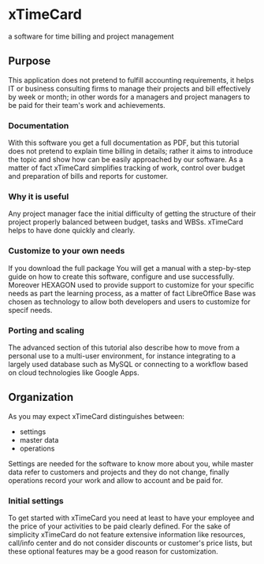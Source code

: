 
# xTimeCard
a software for time billing and project management


## Purpose
This application does not pretend to fulfill accounting requirements, it helps IT or business consulting firms to manage their projects and bill effectively by week or month; in other words for a managers and project managers to be paid for their team's work and achievements.

### Documentation
With this software you get a full documentation as PDF, but this tutorial does not pretend to explain time billing in details; rather it aims to introduce the topic and show how can be easily approached by our software.  As a matter of fact xTimeCard simplifies tracking of work, control over budget and preparation of bills and reports for customer. 

### Why it is useful
Any project manager face the initial difficulty of getting the structure of their project properly balanced between budget, tasks and WBSs. xTimeCard helps to have done quickly and clearly.

### Customize to your own needs
If you download the full package You will get a manual with a step-by-step guide on how to create this software, configure and use successfully. Moreover HEXAGON used to provide support to customize for your specific needs as part the learning process, as a matter of fact LibreOffice Base was chosen as technology to allow both developers and users to customize for specif needs. 

### Porting and scaling
The advanced section of this tutorial also describe how to move from a personal use to a multi-user environment, for instance integrating to a largely used database such as MySQL or connecting to a workflow based on cloud technologies like Google Apps.

## Organization
As you may expect xTimeCard distinguishes between:
 - settings
 - master data
- operations

Settings are needed for the software to know more about you, while master data refer to customers and projects and they do not change, finally operations record your work and allow to account and be paid for.


### Initial settings
To get started with xTimeCard you need at least to have your employee and the price of your activities to be paid clearly defined. For the sake of simplicity xTimeCard do not feature extensive information like resources, call/info center and do not consider discounts or customer's price lists, but these optional features may be a good reason for customization.
